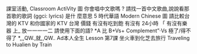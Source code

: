 課室活動, Classroom ActiVity
圖 你會唱中文歌嗎 ?
請找一首中文歌曲,說說看那首歌的歌詞 (ggci: lyrics) 是什
麼意思 5
時代華語
Modern Chinese
圖 請比較台灣的 KTV 和你國家的 KTV
台灣
價錢
有沒有吃到飽
有沒有 24小時
「 有沒有樂器
上_
放一一一一二
請使用下面的語?
*A 比 B+Vs+ Complement”‧Vs 極了/得不得了
*,,,QW.,就,,QW..
Ad本人全生
Lesson
第7課
坐火車到化芝去旅行
Traveling to Hualien by Train
